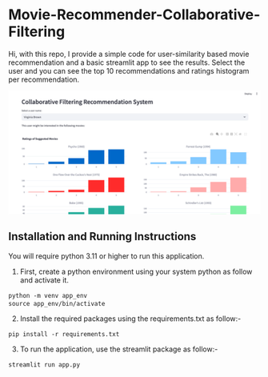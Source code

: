 # Movie-Recommender-Collaborative-Filtering
Hi, with this repo, I provide a simple code for user-similarity based movie recommendation and a basic streamlit app to see the results. Select the user and you can see the top 10 recommendations and ratings histogram per recommendation.

<img src="docs/app_screenshot.png" alt="Movie Recommender Application in action">

## Installation and Running Instructions

You will require python 3.11 or higher to run this application.

1. First, create a python environment using your system python as follow and activate it.

```
python -m venv app_env
source app_env/bin/activate
```

2. Install the required packages using the requirements.txt as follow:-
```
pip install -r requirements.txt
```

3. To run the application, use the streamlit package as follow:-

```
streamlit run app.py
```
